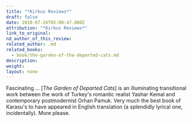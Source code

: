 ```yaml
---
title: "*Kirkus Reviews*"
draft: false
date: 2010-07-26T05:00:47.000Z
attribution: "*Kirkus Reviews*"
link_to_original:
nd_author_of_this_review:
related_author: .md
related_books:
  - book/the-garden-of-the-departed-cats.md
description:
weight:
layout: none
---
```

Fascinating ... [*The Garden of Departed Cats*] is an illuminating transitional work between the work of Turkey's romantic realist Yashar Kemal and contemporary postmodernist Orhan Pamuk. Very much the best book of Karasu's to have appeared in English translation (a splendidly lyrical one, incidentally). More please.

